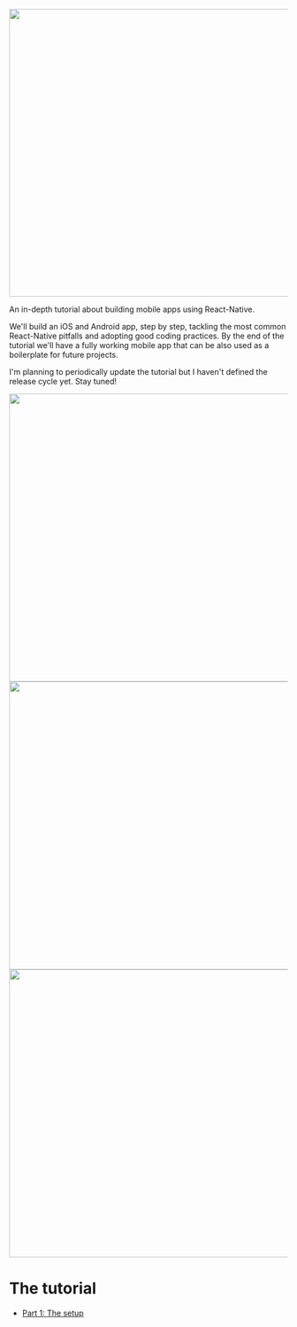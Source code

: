 <p align="center">
<img src="https://github.com/mmazzarolo/the-app-starter-dev/blob/master/.github/logo-extra-wide.png?raw=true" height="520"></img>
</p>

An in-depth tutorial about building mobile apps using React-Native.

We'll build an iOS and Android app, step by step, tackling the most common React-Native pitfalls and adopting good coding practices. By the end of the tutorial we'll have a fully working mobile app that can be also used as a boilerplate for future projects.

I'm planning to periodically update the tutorial but I haven't defined the release cycle yet. Stay tuned!

<p align="center">
<img src="https://github.com/mmazzarolo/the-app-starter-dev/blob/master/.github/00-screenshot-1.png?raw=true" height="520"></img>
<img src="https://github.com/mmazzarolo/the-app-starter-dev/blob/master/.github/00-screenshot-2.png?raw=true" height="520"></img>
<img src="https://github.com/mmazzarolo/the-app-starter-dev/blob/master/.github/00-screenshot-3.png?raw=true" height="520"></img>
</p>

# The tutorial

- [Part 1: The setup](./01-the-setup)
